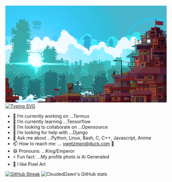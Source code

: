 [![MasterChief](https://github.com/CloudedDawn/CloudedDawn/blob/main/still.gif?raw=True)](https://github.com/CloudedDawn)
[![Typing SVG](https://readme-typing-svg.herokuapp.com?font=Pacifico&size=50&pause=1000&color=F70000&center=true&random=false&width=600&height=100&lines=%F0%9F%91%8BHello;%F0%9F%8C%8CI+am+The+Clouded+Dawn;%F0%9F%91%A8%E2%80%8D%F0%9F%92%BBI+like+Coding;%F0%9F%92%BBAnd+I+like+open+source;%F0%9F%90%A7And+I+like+Linux)](https://github.com/CloudedDawn)

<!--
**CloudedDawn/CloudedDawn** is a ✨ _special_ ✨ repository because its `README.md` (this file) appears on your GitHub profile.

Here are some ideas to get you started:
-->
- 🔭 I’m currently working on ...Termux
- 🌱 I’m currently learning ...Tensorflow
- 👯 I’m looking to collaborate on ...Opensource
- 🤔 I’m looking for help with ...Django
- 💬 Ask me about ...Python, Linux, Bash, C, C++, Javascript, Anime
- 📫 How to reach me: ... ywetzmpn@duck.com 🪿
- 😄 Pronouns: ...King/Emperor
- ⚡ Fun fact: ...My profile photo is Ai Generated
- 👾 I like Pixel Art

 [![GitHub Streak](https://streak-stats.demolab.com?user=CloudedDawn&theme=youtube-dark&date_format=n%2Fj%5B%2FY%5D)](https://git.io/streak-stats) ![CloudedDawn's GitHub stats](https://github-readme-stats.vercel.app/api?username=CloudedDawn&show_icons=true&rank_icon=github&theme=ambient_gradient)
